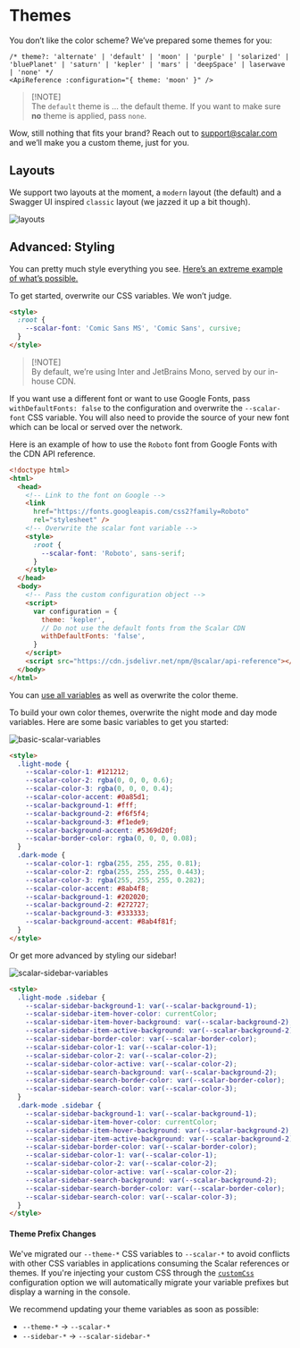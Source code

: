 # Themes

You don’t like the color scheme? We’ve prepared some themes for you:

```vue
/* theme?: 'alternate' | 'default' | 'moon' | 'purple' | 'solarized' |
'bluePlanet' | 'saturn' | 'kepler' | 'mars' | 'deepSpace' | laserwave | 'none' */
<ApiReference :configuration="{ theme: 'moon' }" />
```

> [!NOTE]\
> The `default` theme is … the default theme.
> If you want to make sure **no** theme is applied, pass `none`.

Wow, still nothing that fits your brand? Reach out to <support@scalar.com> and we’ll make you a custom theme, just for you.

## Layouts

We support two layouts at the moment, a `modern` layout (the default) and a Swagger UI inspired
`classic` layout (we jazzed it up a bit though).

![layouts](https://github.com/scalar/scalar/assets/6374090/a28b89e0-8d3b-477f-a02f-bcf39f7830f0)

## Advanced: Styling

You can pretty much style everything you see.
[Here’s an extreme example of what’s possible.](https://windows98.apidocumentation.com/)

To get started, overwrite our CSS variables. We won’t judge.

```html
<style>
  :root {
    --scalar-font: 'Comic Sans MS', 'Comic Sans', cursive;
  }
</style>
```

> [!NOTE]\
> By default, we’re using Inter and JetBrains Mono, served by our in-house CDN.

If you want use a different font or want to use Google Fonts, pass `withDefaultFonts: false` to the configuration and overwrite the `--scalar-font` CSS variable. You will also need to provide the source of your new font which can be local or served over the network.

Here is an example of how to use the `Roboto` font from Google Fonts with the CDN API reference.

```html
<!doctype html>
<html>
  <head>
    <!-- Link to the font on Google -->
    <link
      href="https://fonts.googleapis.com/css2?family=Roboto"
      rel="stylesheet" />
    <!-- Overwrite the scalar font variable -->
    <style>
      :root {
        --scalar-font: 'Roboto', sans-serif;
      }
    </style>
  </head>
  <body>
    <!-- Pass the custom configuration object -->
    <script>
      var configuration = {
        theme: 'kepler',
        // Do not use the default fonts from the Scalar CDN
        withDefaultFonts: 'false',
      }
    </script>
    <script src="https://cdn.jsdelivr.net/npm/@scalar/api-reference"></script>
  </body>
</html>
```

You can [use all variables](../packages/themes/src/variables.css) as well as overwrite the color theme.

To build your own color themes, overwrite the night mode and day mode variables.
Here are some basic variables to get you started:

![basic-scalar-variables](https://github.com/scalar/scalar/assets/6374090/f49256c4-4623-4797-87a1-24bdbc9b17fd)

```html
<style>
  .light-mode {
    --scalar-color-1: #121212;
    --scalar-color-2: rgba(0, 0, 0, 0.6);
    --scalar-color-3: rgba(0, 0, 0, 0.4);
    --scalar-color-accent: #0a85d1;
    --scalar-background-1: #fff;
    --scalar-background-2: #f6f5f4;
    --scalar-background-3: #f1ede9;
    --scalar-background-accent: #5369d20f;
    --scalar-border-color: rgba(0, 0, 0, 0.08);
  }
  .dark-mode {
    --scalar-color-1: rgba(255, 255, 255, 0.81);
    --scalar-color-2: rgba(255, 255, 255, 0.443);
    --scalar-color-3: rgba(255, 255, 255, 0.282);
    --scalar-color-accent: #8ab4f8;
    --scalar-background-1: #202020;
    --scalar-background-2: #272727;
    --scalar-background-3: #333333;
    --scalar-background-accent: #8ab4f81f;
  }
</style>
```

Or get more advanced by styling our sidebar!

![scalar-sidebar-variables](https://github.com/scalar/scalar/assets/6374090/5b1f0211-5c09-4092-a882-03d8241ad428)

```html
<style>
  .light-mode .sidebar {
    --scalar-sidebar-background-1: var(--scalar-background-1);
    --scalar-sidebar-item-hover-color: currentColor;
    --scalar-sidebar-item-hover-background: var(--scalar-background-2);
    --scalar-sidebar-item-active-background: var(--scalar-background-2);
    --scalar-sidebar-border-color: var(--scalar-border-color);
    --scalar-sidebar-color-1: var(--scalar-color-1);
    --scalar-sidebar-color-2: var(--scalar-color-2);
    --scalar-sidebar-color-active: var(--scalar-color-2);
    --scalar-sidebar-search-background: var(--scalar-background-2);
    --scalar-sidebar-search-border-color: var(--scalar-border-color);
    --scalar-sidebar-search-color: var(--scalar-color-3);
  }
  .dark-mode .sidebar {
    --scalar-sidebar-background-1: var(--scalar-background-1);
    --scalar-sidebar-item-hover-color: currentColor;
    --scalar-sidebar-item-hover-background: var(--scalar-background-2);
    --scalar-sidebar-item-active-background: var(--scalar-background-2);
    --scalar-sidebar-border-color: var(--scalar-border-color);
    --scalar-sidebar-color-1: var(--scalar-color-1);
    --scalar-sidebar-color-2: var(--scalar-color-2);
    --scalar-sidebar-color-active: var(--scalar-color-2);
    --scalar-sidebar-search-background: var(--scalar-background-2);
    --scalar-sidebar-search-border-color: var(--scalar-border-color);
    --scalar-sidebar-search-color: var(--scalar-color-3);
  }
</style>
```

#### Theme Prefix Changes

We've migrated our `--theme-*` CSS variables to `--scalar-*` to avoid conflicts with other CSS variables in
applications consuming the Scalar references or themes.
If you're injecting your custom CSS through the [`customCss`](/documentation/configuration.md) configuration option we will automatically
migrate your variable prefixes but display a warning in the console.

We recommend updating your theme variables as soon as possible:

- `--theme-*` → `--scalar-*`
- `--sidebar-*` → `--scalar-sidebar-*`

